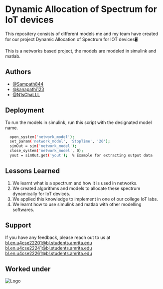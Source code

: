 
# Dynamic Allocation of Spectrum for IoT devices

This repositery consists of different models me and my team have created for our project Dynamic Allocation of Spectrum for IOT devices🖥️

This is a networks based project, the models are modeled in simulink and matlab.




## Authors

- [@Sampath844](https://github.com/Sampath844)
- [@kanapathi123](https://github.com/kanapathi123)
- [@N1sChaLLL](https://github.com/N1sChaLLL)


## Deployment

To run the models in simulink, run this script with the designated model name.

```bash
  open_system('network_model');
  set_param('network_model', 'StopTime', '20');
  simOut = sim('network_model');
  close_system('network_model', 0);
  yout = simOut.get('yout');  % Example for extracting output data
```


## Lessons Learned

1) We learnt what is a spectrum and how it is used in networks.
2) We created algorithms and models to allocate these spectrum dynamically for IoT devices.
3) We applied this knowledge to implement in one of our college IoT labs.
4) We learnt how to use simulink and matlab with other modelling softwares.

## Support

If you have any feedback, please reach out to us at 
bl.en.u4cse22201@bl.students.amrita.edu
bl.en.u4cse22241@bl.students.amrita.edu
bl.en.u4cse22261@bl.students.amrita.edu


## Worked under 
![Logo](https://www.careerguide.com/career/wp-content/uploads/2023/07/Amrita-University.png)

